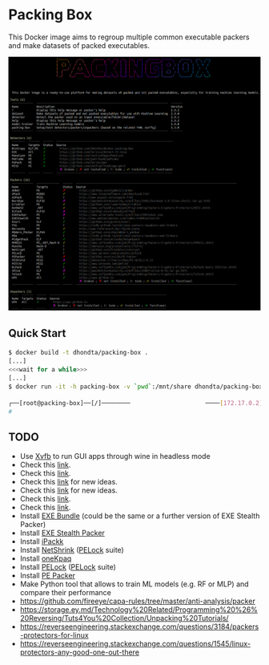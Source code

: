 # Packing Box

This Docker image aims to regroup multiple common executable packers and make datasets of packed executables.

![](docs/screenshot.png)

## Quick Start

```sh
$ docker build -t dhondta/packing-box .
[...]
<<<wait for a while>>>
[...]
$ docker run -it -h packing-box -v `pwd`:/mnt/share dhondta/packing-box

┌──[root@packing-box]──[/]────────                     ────[172.17.0.2]──[12:34:56]──[0.12]────
# 
```

## TODO

- Use [Xvfb](https://superuser.com/questions/902175/run-wine-totally-headless) to run GUI apps through wine in headless mode
- Check this [link](https://webscene.ir/tools/Packers-and-protectors).
- Check this [link](http://protools.narod.ru/packers.htm).
- Check this [link](https://in4k.github.io/wiki/exe-packers-tweakers-and-linkers) for new ideas.
- Check this [link](https://www.softpedia.com/catList/14,1,3,0,1.html) for new ideas.
- Check this [link](https://storage.ey.md/Technology%20Related/Programming%20%26%20Reversing/Tuts4You%20Collection/Unpacking%20Tutorials/).
- Check this [link](https://storage.ey.md/Technology%20Related/Programming%20%26%20Reversing/Tuts4You%20Collection/UnPackMe%20Collection/).
- Install [EXE Bundle](https://www.softpedia.com/get/Security/Security-Related/EXE-Stealth-Packer.shtml) (could be the same or a further version of EXE Stealth Packer)
- Install [EXE Stealth Packer](https://www.webtoolmaster.com/packer.htm)
- Install [iPackk](http://www.pouet.net/prod.php?which=29185)
- Install [NetShrink](https://www.pelock.com/products/netshrink) ([PELock](https://www.pelock.com/) suite)
- Install [oneKpaq](http://www.pouet.net/prod.php?which=66926)
- Install [PELock](https://www.pelock.com/products/pelock) ([PELock](https://www.pelock.com/) suite)
- Install [PE Packer](https://github.com/czs108/PE-Packer)
- Make Python tool that allows to train ML models (e.g. RF or MLP) and compare their performance
- https://github.com/fireeye/capa-rules/tree/master/anti-analysis/packer
- https://storage.ey.md/Technology%20Related/Programming%20%26%20Reversing/Tuts4You%20Collection/Unpacking%20Tutorials/
- https://reverseengineering.stackexchange.com/questions/3184/packers-protectors-for-linux
- https://reverseengineering.stackexchange.com/questions/1545/linux-protectors-any-good-one-out-there

